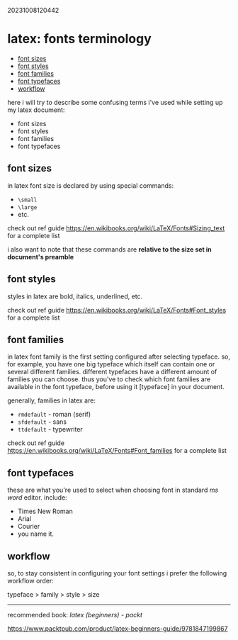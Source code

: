 20231008120442

# latex: fonts terminology

* [font sizes](#font-sizes)
* [font styles](#font-styles)
* [font families](#font-families)
* [font typefaces](#font-typefaces)
* [workflow](#workflow)

here i will try to describe some confusing terms i've used while setting up my
latex document:

* font sizes
* font styles
* font families
* font typefaces

## font sizes

in latex font size is declared by using special commands:

* `\small`
* `\large`
* etc.

check out ref guide <https://en.wikibooks.org/wiki/LaTeX/Fonts#Sizing_text> for a
complete list

i also want to note that these commands are **relative to the size set in
document's preamble**

## font styles

styles in latex are bold, italics, underlined, etc.

check out ref guide <https://en.wikibooks.org/wiki/LaTeX/Fonts#Font_styles> for a
complete list

## font families

in latex font family is the first setting configured after selecting typeface. so, for
example, you have one big typeface which itself can contain one or several different
families. different typefaces have a different amount of families you can choose.
thus you've to check which font families are available in the font typeface,
before using it [typeface] in your document.

generally, families in latex are:

* `rmdefault` - roman (serif)
* `sfdefault` - sans
* `ttdefault` - typewriter

check out ref guide <https://en.wikibooks.org/wiki/LaTeX/Fonts#Font_families> for a
complete list

## font typefaces

these are what you're used to select when choosing font in standard *ms word*
editor. include:

* Times New Roman
* Arial
* Courier
* you name it.

## workflow

so, to stay consistent in configuring your font settings i prefer the following
workflow order:

typeface > family > style > size

---

recommended book:  *latex (beginners) - packt*

<https://www.packtpub.com/product/latex-beginners-guide/9781847199867>
